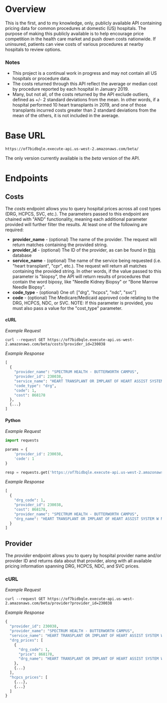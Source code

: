 # Overview
This is the first, and to my knowledge, only, publicly available API containing pricing data for common procedures at domestic (US) hospitals. The purpose of making this publicly available is to help encourage price competition in the health care market and push down costs nationwide. If uninsured, patients can view costs of various procedures at nearby hospitals to review options.

### Notes
- This project is a continual work in progress and may not contain all US hospitals or procedure data.
- The costs returned through this API reflect the average or median cost by procedure reported by each hospital in January 2019.
- Many, but not all, of the costs returned by the API exclude outliers, defined as +/- 2 standard deviations from the mean. In other words, if a hospital performed 10 heart transplants in 2019, and one of those transplants incurred costs greater than 2 standard deviations from the mean of the others, it is not included in the average.

# Base URL
```
https://of7bidbqle.execute-api.us-west-2.amazonaws.com/beta/
```
The only version currently available is the *beta* version of the API.

# Endpoints
## Costs
The _costs_ endpoint allows you to query hospital prices across all cost types (DRG, HCPCS, SVC, etc.). The parameters passed to this endpoint are chained with "AND" functionality, meaning each additional parameter provided will further filter the results. At least one of the following are required:

* **provider_name** - (optional) The name of the provider. The request will return matches containing the provided string.
* **provider_id** - (optional) The ID of the provider, as can be found in [this](https://data.medicare.gov/widgets/xubh-q36u) database
* **service_name** - (optional) The name of the service being requested (i.e. "heart transplant", "cpr", etc.). The request will return all matches containing the provided string. In other words, if the value passed to this parameter is "biopsy", the API will return results of procedures that contain the word biposy, like "Needle Kidney Biopsy" or "Bone Marrow Needle Biopsy".
* **code_type** - (optional) One of: ["drg", "hcpcs", "ndc", "svc"]
* **code** - (optional) The Medicare/Medicaid approved code relating to the DRG, HCPCS, NDC, or SVC. NOTE: If this parameter is provided, you must also pass a value for the "cost_type" parameter.

#### cURL
_Example Request_
```
curl --request GET https://of7bidbqle.execute-api.us-west-2.amazonaws.com/beta/costs?provider_id=230038
```
_Example Response_
```python
[
  {
    "provider_name": "SPECTRUM HEALTH - BUTTERWORTH CAMPUS",
    "provider_id": 230038,
    "service_name": "HEART TRANSPLANT OR IMPLANT OF HEART ASSIST SYSTEM W MCC",
    "code_type": "drg",
    "code": 1, 
    "cost": 868178
  },
  {...}
]
```

#### Python
_Example Request_
```python
import requests

params = {
    'provider_id': 230038,
    'code': 1
}

resp = requests.get('https://of7bidbqle.execute-api.us-west-2.amazonaws.com/beta/costs', params=params)
```

_Example Response_
```python
[
  {
    "drg_code": 1, 
    "provider_id": 230038,
    "cost": 868178, 
    "provider_name": "SPECTRUM HEALTH - BUTTERWORTH CAMPUS",
    "drg_name": "HEART TRANSPLANT OR IMPLANT OF HEART ASSIST SYSTEM W MCC",
  }
]
```

## Provider
The _provider_ endpoint allows you to query by hospital provider name and/or provider ID and returns data about that provider, along with all available pricing information spanning DRG, HCPCS, NDC, and SVC prices.

### cURL
_Example Request_
```
curl --request GET https://of7bidbqle.execute-api.us-west-2.amazonaws.com/beta/provider?provider_id=230038
```

_Example Response_
```python
{
  "provider_id": 230038,
  "provider_name": "SPECTRUM HEALTH - BUTTERWORTH CAMPUS",
  "service_name": "HEART TRANSPLANT OR IMPLANT OF HEART ASSIST SYSTEM W MCC",
  "drg_prices": [
    {
      "drg_code": 1, 
      "price": 868178, 
      "drg_name": "HEART TRANSPLANT OR IMPLANT OF HEART ASSIST SYSTEM W MCC"
    },
    {...}
  ],
  "hcpcs_prices": [
    {...},
    {...}
  ]
}
```

